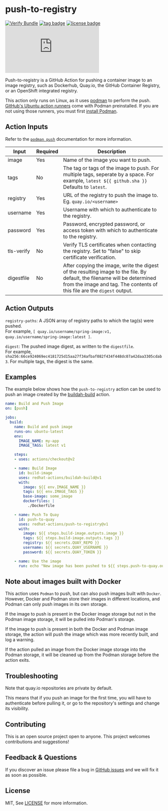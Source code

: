 # push-to-registry

[![Verify Bundle](https://github.com/redhat-actions/push-to-registry/workflows/Verify%20Bundle/badge.svg)](https://github.com/redhat-actions/push-to-registry/actions?query=workflow%3A%22Verify+Bundle%22)
[![tag badge](https://img.shields.io/github/v/tag/redhat-actions/push-to-registry)](https://github.com/redhat-actions/push-to-registry/tags)
[![license badge](https://img.shields.io/github/license/redhat-actions/push-to-registry)](./LICENSE)
[![size badge](https://img.shields.io/github/size/redhat-actions/push-to-registry/dist/index.js)](./dist)

Push-to-registry is a GitHub Action for pushing a container image to an image registry, such as Dockerhub, Quay&#46;io, the GitHub Container Registry, or an OpenShift integrated registry.

This action only runs on Linux, as it uses [podman](https://github.com/containers/Podman) to perform the push. [GitHub's Ubuntu action runners](https://github.com/actions/virtual-environments#available-environments) come with Podman preinstalled. If you are not using those runners, you must first [install Podman](https://podman.io/getting-started/installation).

## Action Inputs

Refer to the [`podman push`](http://docs.podman.io/en/latest/markdown/podman-manifest-push.1.html) documentation for more information.

<table>
  <thead>
    <tr>
      <th>Input</th>
      <th>Required</th>
      <th>Description</th>
    </tr>
  </thead>

  <tr>
    <td>image</td>
    <td>Yes</td>
    <td>
      Name of the image you want to push.
    </td>
  </tr>

  <tr>
    <td>tags</td>
    <td>No</td>
    <td>
      The tag or tags of the image to push. For multiple tags, seperate by a space. For example, <code>latest ${{ github.sha }}</code><br>
      Defaults to <code>latest</code>.
    </td>
  </tr>

  <tr>
    <td>registry</td>
    <td>Yes</td>
    <td>URL of the registry to push the image to.<br>
    Eg. <code>quay.io/&lt;username&gt;</code></td>
  </tr>

  <tr>
    <td>username</td>
    <td>Yes</td>
    <td>Username with which to authenticate to the registry.</td>
  </tr>

  <tr>
    <td>password</td>
    <td>Yes</td>
    <td>Password, encrypted password, or access token with which to authenticate to the registry.</td>
  </tr>

   <tr>
    <td>tls-verify</td>
    <td>No</td>
    <td>Verify TLS certificates when contacting the registry. Set to "false" to skip certificate verification.</td>
  </tr>

  <tr>
    <td>digestfile</td>
    <td>No</td>
    <td>After copying the image, write the digest of the resulting image to the file. By default, the filename will be determined from the image and tag.
    The contents of this file are the <code>digest</code> output.
</table>

## Action Outputs

`registry-paths`: A JSON array of registry paths to which the tag(s) were pushed.<br>
For example, `[ quay.io/username/spring-image:v1, quay.io/username/spring-image:latest ]`.

`digest`: The pushed image digest, as written to the `digestfile`.<br>
For example, `sha256:66ce924069ec4181725d15aa27f34afbaf082f434f448dc07a42daa3305cdab3`.
For multiple tags, the digest is the same.

## Examples

The example below shows how the `push-to-registry` action can be used to push an image created by the [buildah-build](https://github.com/redhat-actions/buildah-build) action.

```yaml
name: Build and Push Image
on: [push]

jobs:
  build:
    name: Build and push image
    runs-on: ubuntu-latest
    env:
      IMAGE_NAME: my-app
      IMAGE_TAGS: latest v1

    steps:
    - uses: actions/checkout@v2

    - name: Build Image
      id: build-image
      uses: redhat-actions/buildah-build@v1
      with:
        image: ${{ env.IMAGE_NAME }}
        tags: ${{ env.IMAGE_TAGS }}
        base-image: some_image
        dockerfiles: |
          ./Dockerfile

    - name: Push To Quay
      id: push-to-quay
      uses: redhat-actions/push-to-registry@v1
      with:
        image: ${{ steps.build-image.outputs.image }}
        tags: ${{ steps.build-image.outputs.tags }}
        registry: ${{ secrets.QUAY_REPO }}
        username: ${{ secrets.QUAY_USERNAME }}
        password: ${{ secrets.QUAY_TOKEN }}

    - name: Use the image
      run: echo "New image has been pushed to ${{ steps.push-to-quay.outputs.registry-path }}"
```

## Note about images built with Docker

This action uses `Podman` to push, but can also push images built with `Docker`. However, Docker and Podman store their images in different locations, and Podman can only push images in its own storage.

If the image to push is present in the Docker image storage but not in the Podman image storage, it will be pulled into Podman's storage.

If the image to push is present in both the Docker and Podman image storage, the action will push the image which was more recently built, and log a warning.

If the action pulled an image from the Docker image storage into the Podman storage, it will be cleaned up from the Podman storage before the action exits.

## Troubleshooting
Note that quay.io repositories are private by default.<br>

This means that if you push an image for the first time, you will have to authenticate before pulling it, or go to the repository's settings and change its visibility.

## Contributing

This is an open source project open to anyone. This project welcomes contributions and suggestions!

## Feedback & Questions

If you discover an issue please file a bug in [GitHub issues](https://github.com/redhat-actions/push-to-registry/issues) and we will fix it as soon as possible.

## License

MIT, See [LICENSE](./LICENSE) for more information.
